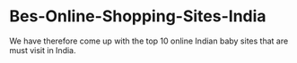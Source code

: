 Bes-Online-Shopping-Sites-India
===============================

We have therefore come up with the top 10 online Indian baby sites that are must visit in India.

